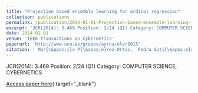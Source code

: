 ```yaml
---
title: "Projection based ensemble learning for ordinal regression"
collection: publications
permalink: /publication/2014-01-01-Projection-based-ensemble-learning-for-ordinal-regression
excerpt: 'JCR(2014): 3.469 Position: 2/24 (Q1) Category: COMPUTER SCIENCE, CYBERNETICS'
date: 2014-01-01
venue: 'IEEE Transactions on Cybernetics'
paperurl: 'http://www.uco.es/grupos/ayrna/elor2013'
citation: ' Mar{\&apos;i}a P{\&apos;e}rez-Ortiz,  Pedro Guti{\&apos;e}rrez,  C{\&apos;e}sar Herv{\&apos;a}s-Mart{\&apos;i}nez, &quot;Projection based ensemble learning for ordinal regression.&quot; IEEE Transactions on Cybernetics, 2014.'
---
```

JCR(2014): 3.469 Position: 2/24 (Q1) Category: COMPUTER SCIENCE, CYBERNETICS

[Access paper here](http://www.uco.es/grupos/ayrna/elor2013){:target="_blank"}
